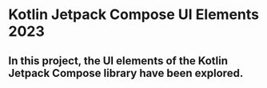 # Kotlin Jetpack Compose UI Elements 2023

## In this project, the UI elements of the Kotlin Jetpack Compose library have been explored.
